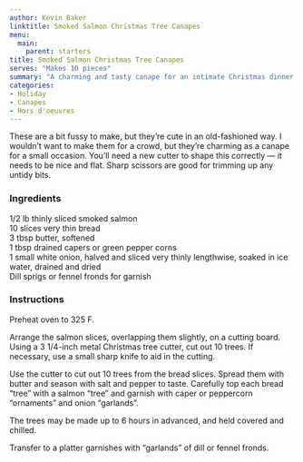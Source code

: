 ```yaml
---
author: Kevin Baker
linktitle: Smoked Salmon Christmas Tree Canapes
menu:
  main:
    parent: starters
title: Smoked Salmon Christmas Tree Canapes
serves: "Makes 10 pieces"
summary: "A charming and tasty canape for an intimate Christmas dinner party or cocktail hour."
categories:
- Holiday
- Canapes
- Hors d'oeuvres
---
```

These are a bit fussy to make, but they’re cute in an old-fashioned way. I wouldn’t want to make them for a crowd, but they’re charming as a canape for a small occasion. You’ll need a new cutter to shape this correctly — it needs to be nice and flat. Sharp scissors are good for trimming up any untidy bits.
### Ingredients

<div class="ingredient-list">

1/2 lb thinly sliced smoked salmon  
10 slices very thin bread  
3 tbsp butter, softened  
1 tbsp drained capers or green pepper corns  
1 small white onion, halved and sliced very thinly lengthwise, soaked in ice water, drained and dried  
Dill sprigs or fennel fronds for garnish   

</div>

### Instructions

Preheat oven to 325 F.

Arrange the salmon slices, overlapping them slightly, on a cutting board. Using a 3 1/4-inch metal Christmas tree cutter, cut out 10 trees. If necessary, use a small sharp knife to aid in the cutting.

Use the cutter to cut out 10 trees from the bread slices. Spread them with butter and season with salt and pepper to taste. Carefully top each bread “tree” with a salmon “tree” and garnish with caper or peppercorn “ornaments”  and onion “garlands”.

The trees may be made up to 6 hours in advanced, and held covered and chilled.

Transfer to a platter garnishes with “garlands” of dill or fennel fronds.